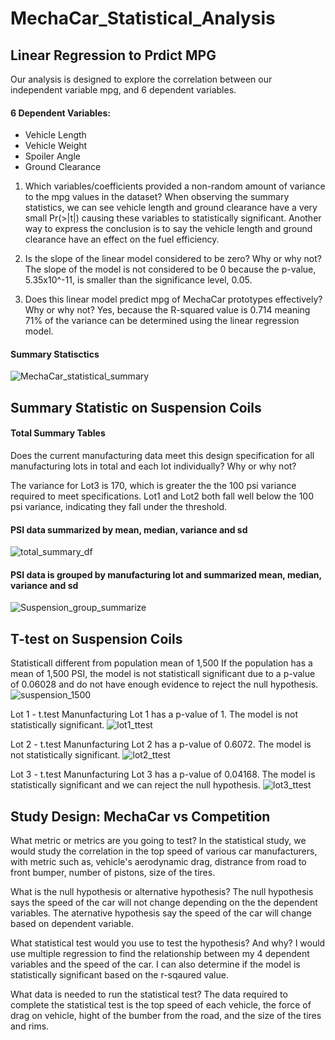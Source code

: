 # MechaCar_Statistical_Analysis

## Linear Regression to Prdict MPG
Our analysis is designed to explore the correlation between our independent variable mpg, and 6 dependent variables.

#### 6 Dependent Variables:
 - Vehicle Length
 - Vehicle Weight
 - Spoiler Angle
 - Ground Clearance

1. Which variables/coefficients provided a non-random amount of variance to the mpg values in the dataset?
  When observing the summary statistics, we can see vehicle length and ground clearance have a very small Pr(>|t|) causing these variables to statistically significant.   Another way to express the conclusion is to say the vehicle length and ground clearance have an effect on the fuel efficiency.

2. Is the slope of the linear model considered to be zero? Why or why not?
  The slope of the model is not considered to be 0 because the p-value, 5.35x10^-11, is smaller than the significance level, 0.05.

3. Does this linear model predict mpg of MechaCar prototypes effectively? Why or why not?
  Yes, because the R-squared value is 0.714 meaning 71% of the variance can be determined using the linear regression model.

#### Summary Statisctics
![MechaCar_statistical_summary](https://user-images.githubusercontent.com/99375741/173197179-2c894988-9d93-49ab-95f2-c1e9a38fe25e.png)


## Summary Statistic on Suspension Coils

#### Total Summary Tables

Does the current manufacturing data meet this design specification for all manufacturing lots in total and each lot individually? Why or why not?

The variance for Lot3 is 170, which is greater the the 100 psi variance required to meet specifications. Lot1 and Lot2 both fall well below the 100 psi variance, indicating they fall under the threshold.

#### PSI data summarized by mean, median, variance and sd
![total_summary_df](https://user-images.githubusercontent.com/99375741/173199108-d48c0d14-bc8c-4959-a646-c9d3596f5d81.png)

#### PSI data is grouped by manufacturing lot and summarized mean, median, variance and sd
![Suspension_group_summarize](https://user-images.githubusercontent.com/99375741/173199116-0c4593ca-2678-4b5a-9108-f2dc7e529be7.png)


## T-test on Suspension Coils
Statisticall different from population mean of 1,500
If the population has a mean of 1,500 PSI, the model is not statisticall significant due to a p-value of 0.06028 and do not have enough evidence to reject the null hypothesis.
![suspension_1500](https://user-images.githubusercontent.com/99375741/173200039-ce216099-8090-40f1-918f-bdb8d389410f.png)

Lot 1 - t.test
Manunfacturing Lot 1 has a p-value of 1. The model is not statistically significant.
![lot1_ttest](https://user-images.githubusercontent.com/99375741/173200043-1916d945-90a4-4f9c-ab28-460186ca0b4f.png)

Lot 2 - t.test
Manunfacturing Lot 2 has a p-value of 0.6072. The model is not statistically significant.
![lot2_ttest](https://user-images.githubusercontent.com/99375741/173200045-b7010db6-6a95-4101-a362-cdeeffd34c65.png)

Lot 3 - t.test
Manunfacturing Lot 3 has a p-value of 0.04168. The model is statistically significant and we can reject the null hypothesis.
![lot3_ttest](https://user-images.githubusercontent.com/99375741/173200048-f7135d1d-0dd0-487d-8e87-a1c65ba62245.png)


## Study Design: MechaCar vs Competition

What metric or metrics are you going to test?
In the statistical study, we would study the correlation in the top speed of various car manufacturers, with metric such as, vehicle's aerodynamic drag, distrance from road to front bumper, number of pistons,  size of the tires.

What is the null hypothesis or alternative hypothesis?
The null hypothesis says the speed of the car will not change depending on the the dependent variables.
The aternative hypothesis say the speed of the car will change based on dependent variable.

What statistical test would you use to test the hypothesis? And why?
I would use multiple regression to find the relationship between my 4 dependent variables and the speed of the car. I can also determine if the model is statistically significant based on the r-sqaured value.

What data is needed to run the statistical test?
The data required to complete the statistical test is the top speed of each vehicle, the force of drag on vehicle, hight of the bumber from the road, and the size of the tires and rims.






